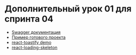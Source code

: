 # Дополнительный урок 01 для спринта 04

- [Swagger документация](https://api.flashcards.andrii.es/docs)
- [Пример готового проекта](https://04-sprint-01-add-lesson-flashcards.vercel.app/)
- [react-toastify demo](https://fkhadra.github.io/react-toastify/introduction/)
- [ react-loading-skeleton](https://github.com/dvtng/react-loading-skeleton#readme)
 
